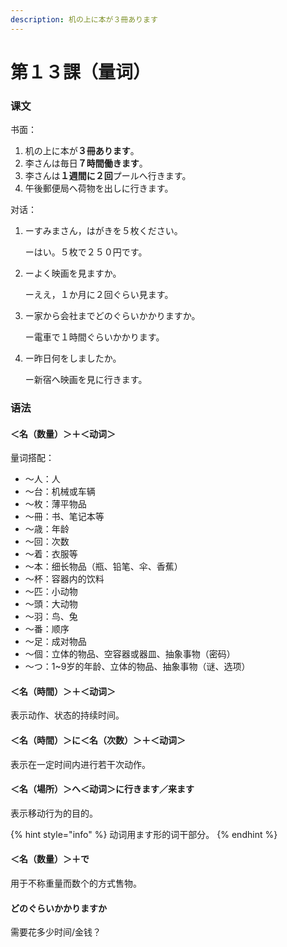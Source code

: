 ```yaml
---
description: 机の上に本が３冊あります
---
```


# 第１３課（量词）

### 课文

书面：

1.  机の上に本が**３冊あります**。
2. 李さんは毎日**７時間働きます**。
3. 李さんは**１週間に２回**プールへ行きます。
4. 午後郵便局へ荷物を出しに行きます。

对话：

1. ーすみまさん，はがきを５枚ください。

   ーはい。５枚で２５０円です。

2. ーよく映画を見ますか。

   ーええ，１か月に２回ぐらい見ます。

3. ー家から会社までどのぐらいかかりますか。

   ー電車で１時間ぐらいかかります。

4. ー昨日何をしましたか。

   ー新宿へ映画を見に行きます。

### 语法

#### ＜名（数量）＞＋＜动词＞

量词搭配：

* ～人：人
* ～台：机械或车辆
* ～枚：薄平物品
* ～冊：书、笔记本等
* ～歳：年龄
* ～回：次数
* ～着：衣服等
* ～本：细长物品（瓶、铅笔、伞、香蕉）
* ～杯：容器内的饮料
* ～匹：小动物
* ～頭：大动物
* ～羽：鸟、兔
* ～番：顺序
* ～足：成对物品
* ～個：立体的物品、空容器或器皿、抽象事物（密码）
* ～つ：1~9岁的年龄、立体的物品、抽象事物（谜、选项）

#### ＜名（時間）＞＋＜动词＞

表示动作、状态的持续时间。

#### ＜名（時間）＞に＜名（次数）＞＋＜动词＞

表示在一定时间内进行若干次动作。

#### ＜名（場所）＞へ＜动词＞に行きます／来ます

表示移动行为的目的。

{% hint style="info" %}
动词用ます形的词干部分。
{% endhint %}

#### ＜名（数量）＞＋で

用于不称重量而数个的方式售物。

#### どのぐらいかかりますか

需要花多少时间/金钱？

